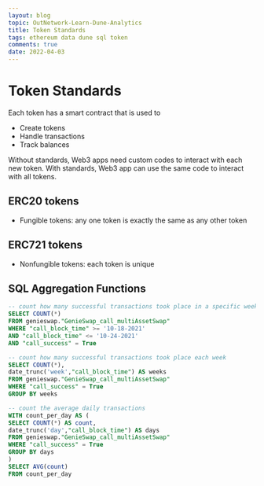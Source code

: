 ```yaml
---
layout: blog
topic: OutNetwork-Learn-Dune-Analytics
title: Token Standards
tags: ethereum data dune sql token
comments: true
date: 2022-04-03
---
```


# Token Standards

Each token has a smart contract that is used to
* Create tokens
* Handle transactions
* Track balances

Without standards, Web3 apps need custom codes to interact with each new token.
With standards, Web3 app can use the same code to interact with all tokens.

## ERC20 tokens
* Fungible tokens: any one token is exactly the same as any other token

## ERC721 tokens
* Nonfungible tokens: each token is unique

## SQL Aggregation Functions
```sql
-- count how many successful transactions took place in a specific week
SELECT COUNT(*)
FROM genieswap."GenieSwap_call_multiAssetSwap"
WHERE "call_block_time" >= '10-18-2021'
AND "call_block_time" <= '10-24-2021'
AND "call_success" = True
```

```sql
-- count how many successful transactions took place each week
SELECT COUNT(*),
date_trunc('week',"call_block_time") AS weeks
FROM genieswap."GenieSwap_call_multiAssetSwap"
WHERE "call_success" = True
GROUP BY weeks
```

```sql
-- count the average daily transactions
WITH count_per_day AS (
SELECT COUNT(*) AS count,
date_trunc('day',"call_block_time") AS days
FROM genieswap."GenieSwap_call_multiAssetSwap"
WHERE "call_success" = True
GROUP BY days
)
SELECT AVG(count)
FROM count_per_day
```

